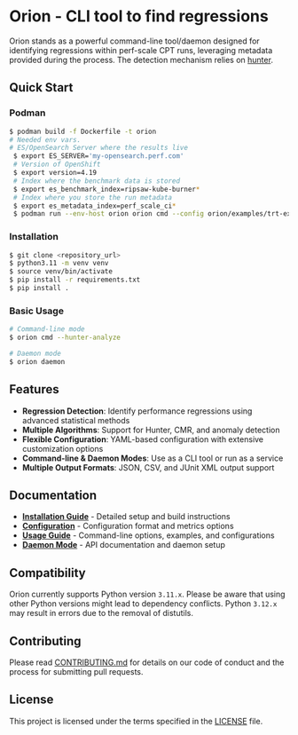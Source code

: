 # Orion - CLI tool to find regressions

Orion stands as a powerful command-line tool/daemon designed for identifying regressions within perf-scale CPT runs, leveraging metadata provided during the process. The detection mechanism relies on [hunter](https://github.com/datastax-labs/hunter).

## Quick Start

### Podman
```bash
$ podman build -f Dockerfile -t orion
# Needed env vars.
# ES/OpenSearch Server where the results live
 $ export ES_SERVER='my-opensearch.perf.com'
 # Version of OpenShift
 $ export version=4.19
 # Index where the benchmark data is stored
 $ export es_benchmark_index=ripsaw-kube-burner*
 # Index where you store the run metadata
 $ export es_metadata_index=perf_scale_ci*
 $ podman run --env-host orion orion cmd --config orion/examples/trt-external-payload-node-density.yaml --hunter-analyze
 ```


### Installation
```bash
$ git clone <repository_url>
$ python3.11 -m venv venv
$ source venv/bin/activate
$ pip install -r requirements.txt
$ pip install .
```

### Basic Usage
```bash
# Command-line mode
$ orion cmd --hunter-analyze

# Daemon mode
$ orion daemon
```

## Features

- **Regression Detection**: Identify performance regressions using advanced statistical methods
- **Multiple Algorithms**: Support for Hunter, CMR, and anomaly detection
- **Flexible Configuration**: YAML-based configuration with extensive customization options
- **Command-line & Daemon Modes**: Use as a CLI tool or run as a service
- **Multiple Output Formats**: JSON, CSV, and JUnit XML output support

## Documentation

- **[Installation Guide](docs/installation.md)** - Detailed setup and build instructions
- **[Configuration](docs/configuration.md)** - Configuration format and metrics options
- **[Usage Guide](docs/usage.md)** - Command-line options, examples, and configurations
- **[Daemon Mode](docs/daemon-mode.md)** - API documentation and daemon setup

## Compatibility

Orion currently supports Python version `3.11.x`. Please be aware that using other Python versions might lead to dependency conflicts. Python `3.12.x` may result in errors due to the removal of distutils.

## Contributing

Please read [CONTRIBUTING.md](CONTRIBUTING.md) for details on our code of conduct and the process for submitting pull requests.

## License

This project is licensed under the terms specified in the [LICENSE](LICENSE) file.

